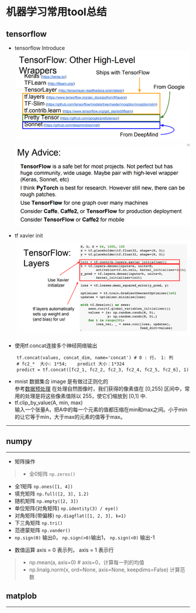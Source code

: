 # 机器学习常用tool总结

## tensorflow

* tensorflow Introduce
![](tf_high_api.png)
![](tf_compare.png)

* tf xavier init
![](tf_xavier.png)

* 使用tf.concat连接多个神经网络输出    
```
    tf.concat(values, concat_dim, name='concat') # 0 : 行， 1: 列
    # fc2_*  大小: 1*54;    predict 大小：1*324
    predict = tf.concat([fc2_1, fc2_2, fc2_3, fc2_4, fc2_5, fc2_6], 1)
```
* mnist 数据集合 image 是有做过正则化的    
参考[数据预处理](http://ufldl.stanford.edu/wiki/index.php/%E6%95%B0%E6%8D%AE%E9%A2%84%E5%A4%84%E7%90%86)
在处理自然图像时，我们获得的像素值在 [0,255] 区间中，常用的处理是将这些像素值除以 255，使它们缩放到 [0,1] 中.
* tf.clip_by_value(A, min, max)    
输入一个张量A，把A中的每一个元素的值都压缩在min和max之间。小于min的让它等于min，大于max的元素的值等于max。

*****
## numpy
***
* 矩阵操作
> - 全0矩阵 `np.zeros()`
  - 全1矩阵 `np.ones([1, 4])`
  - 填充矩阵 `np.full([2, 3], 1.2)`
  - 随机矩阵 `np.empty([2, 3])`
  - 单位矩阵(对角矩阵) `np.identity(3) / eye()`
  - 对角矩阵(带偏移) `np.diagflat([1, 2, 3], k=1)`
  - 下三角矩阵 `np.tri()`
  - 范德蒙矩阵 `np.vander()`
 - `np.sign(0)` 输出0， `np.sign(>0)`输出1， `np.sign(<0)` 输出-1

 * 数值运算 axis = 0 表示列， axis = 1  表示行
 > - np.mean(a, axis=0) # axis=0，计算每一列的均值  
 > - np.linalg.norm(x, ord=None, axis=None, keepdims=False)   计算范数
## matplob
***
